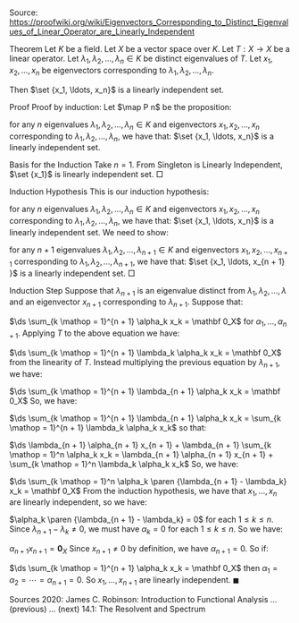 # 

Source: https://proofwiki.org/wiki/Eigenvectors_Corresponding_to_Distinct_Eigenvalues_of_Linear_Operator_are_Linearly_Independent



Theorem
Let $K$ be a field. 
Let $X$ be a vector space over $K$. 
Let $T : X \to X$ be a linear operator.
Let $\lambda_1, \lambda_2, \ldots, \lambda_n \in K$ be distinct eigenvalues of $T$.
Let $x_1, x_2, \ldots, x_n$ be eigenvectors corresponding to $\lambda_1, \lambda_2, \ldots, \lambda_n$. 

Then $\set {x_1, \ldots, x_n}$ is a linearly independent set.


Proof
Proof by induction:
Let $\map P n$ be the proposition:

for any $n$ eigenvalues $\lambda_1, \lambda_2, \ldots, \lambda_n \in K$ and eigenvectors $x_1, x_2, \ldots, x_n$ corresponding to $\lambda_1, \lambda_2, \ldots, \lambda_n$, we have that:
$\set {x_1, \ldots, x_n}$ is a linearly independent set.


Basis for the Induction
Take $n = 1$.
From Singleton is Linearly Independent, $\set {x_1}$ is linearly independent set.
$\Box$

Induction Hypothesis
This is our induction hypothesis:

for any $n$ eigenvalues $\lambda_1, \lambda_2, \ldots, \lambda_n \in K$ and eigenvectors $x_1, x_2, \ldots, x_n$ corresponding to $\lambda_1, \lambda_2, \ldots, \lambda_n$, we have that:
$\set {x_1, \ldots, x_n}$ is a linearly independent set.
We need to show: 

for any $n + 1$ eigenvalues $\lambda_1, \lambda_2, \ldots, \lambda_{n + 1} \in K$ and eigenvectors $x_1, x_2, \ldots, x_{n + 1}$ corresponding to $\lambda_1, \lambda_2, \ldots, \lambda_{n + 1}$, we have that:
$\set {x_1, \ldots, x_{n + 1} }$ is a linearly independent set.
$\Box$

Induction Step
Suppose that $\lambda_{n + 1}$ is an eigenvalue distinct from $\lambda_1, \lambda_2, \ldots, \lambda$ and an eigenvector $x_{n + 1}$ corresponding to $\lambda_{n + 1}$.
Suppose that: 

$\ds \sum_{k \mathop = 1}^{n + 1} \alpha_k x_k = \mathbf 0_X$
for $\alpha_1, \ldots, \alpha_{n + 1}$.
Applying $T$ to the above equation we have: 

$\ds \sum_{k \mathop = 1}^{n + 1} \lambda_k \alpha_k x_k = \mathbf 0_X$
from the linearity of $T$. 
Instead multiplying the previous equation by $\lambda_{n + 1}$, we have: 

$\ds \sum_{k \mathop = 1}^{n + 1} \lambda_{n + 1} \alpha_k x_k = \mathbf 0_X$
So, we have:

$\ds \sum_{k \mathop = 1}^{n + 1} \lambda_{n + 1} \alpha_k x_k = \sum_{k \mathop = 1}^{n + 1} \lambda_k \alpha_k x_k$
so that:

$\ds \lambda_{n + 1} \alpha_{n + 1} x_{n + 1} + \lambda_{n + 1} \sum_{k \mathop = 1}^n \alpha_k x_k = \lambda_{n + 1} \alpha_{n + 1} x_{n + 1} + \sum_{k \mathop = 1}^n \lambda_k \alpha_k x_k$
So, we have: 

$\ds \sum_{k \mathop = 1}^n \alpha_k \paren {\lambda_{n + 1} - \lambda_k} x_k = \mathbf 0_X$
From the induction hypothesis, we have that $x_1, \ldots, x_n$ are linearly independent, so we have: 

$\alpha_k \paren {\lambda_{n + 1} - \lambda_k} = 0$
for each $1 \le k \le n$. 
Since $\lambda_{n + 1} - \lambda_k \ne 0$, we must have $\alpha_k = 0$ for each $1 \le k \le n$. 
So we have: 

$\alpha_{n + 1} x_{n + 1} = \mathbf 0_X$
Since $x_{n + 1} \ne 0$ by definition, we have $\alpha_{n + 1} = 0$.
So if: 

$\ds \sum_{k \mathop = 1}^{n + 1} \alpha_k x_k = \mathbf 0_X$
then $\alpha_1 = \alpha_2 = \cdots = \alpha_{n + 1} = 0$.
So $x_1, \ldots, x_{n + 1}$ are linearly independent.
$\blacksquare$


Sources
2020: James C. Robinson: Introduction to Functional Analysis ... (previous) ... (next) $14.1$: The Resolvent and Spectrum




